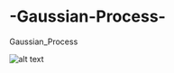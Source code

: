 # -Gaussian-Process-
 Gaussian_Process
 
![alt text](https://https://github.com/yusme/Gaussian-Process/blob/master/Gaussian.png)
